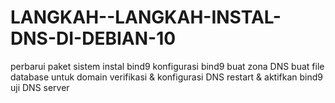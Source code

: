 # LANGKAH--LANGKAH-INSTAL-DNS-DI-DEBIAN-10
perbarui paket sistem
instal bind9
konfigurasi bind9
buat zona DNS
buat file database untuk domain
verifikasi & konfigurasi DNS
restart & aktifkan bind9
uji DNS server
